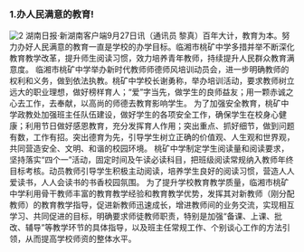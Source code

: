 ### 1.办人民满意的教育!
![2](https://news-vod.voc.com.cn/9/2023/09/27/13938714f5a3584ebf74d72042eda5d77fbd07c31695808845034.jpg)
湖南日报·新湖南客户端9月27日讯（通讯员 黎真）百年大计，教育为本。努力办好人民满意的教育一直是学校的办学目标。临湘市桃矿中学多措并举不断深化教育教学改革，提升师生阅读习惯，效力培养青年教师，持续提升人民群众教育满意度。
临湘市桃矿中学举办新时代教师师德师风培训动员会，进一步明确教师的权利和义务，做到依法执教。桃矿中学校长谢勇称，举办培训活动，要求教师树立远大的职业理想，做好榜样育人；“爱”字当先，做学生的良师益友；用一颗赤诚之心去工作，去奉献，以高尚的师德去教育影响学生。
为了加强安全教育，桃矿中学政教处加强班主任队伍建设，做好学生的各项安全工作，确保学生在校身心健康；利用节日做好感恩教育，充分发挥育人作用；突出重点、抓好细节，做到问题有数，工作有招。突出德育为先，引导学生树立正确的价值观、人生观和世界观，共同营造安全、文明、和谐的校园环境。
桃矿中学制定学生阅读量和阅读要求，坚持落实“四个一”活动，固定时间及午读必读科目，把班级阅读常规纳入教师年终目标考核。动员教师引导学生积极主动阅读，培养学生良好的阅读习惯，营造人人爱读书，人人会读书的书香校园氛围。
为了提升学校教育教学质量，临湘市桃矿中学利用骨干教师丰富的教育教学经验和教育教学优势，发挥其对新教师（刚分配教师）的教育教学指导，促进新教师迅速成长，增进教师间的业务交流，实现相互学习、共同促进的目标，明确要求师徒教师职责，特别是加强“备课、上课、批改、辅导”等教学环节的具体指导，以及班主任常规工作、个别谈心工作的方法引领，从而提高学校师资的整体水平。
